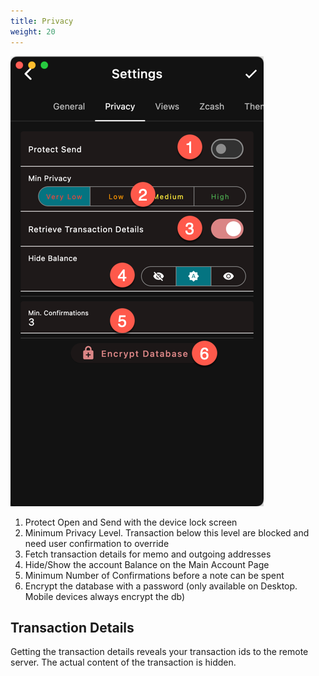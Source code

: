 ```yaml
---
title: Privacy
weight: 20
---
```


![](2024-03-10_22-36-22.png)

1. Protect Open and Send with the device lock
screen
1. Minimum Privacy Level. Transaction below
this level are blocked and need user confirmation
to override
1. Fetch transaction details for memo and outgoing
addresses
1. Hide/Show the account Balance on the Main
Account Page
1. Minimum Number of Confirmations before
a note can be spent
1. Encrypt the database with a password
(only available on Desktop. Mobile devices
always encrypt the db)

## Transaction Details
Getting the transaction details reveals your
transaction ids to the remote server.
The actual content of the transaction is
hidden.
